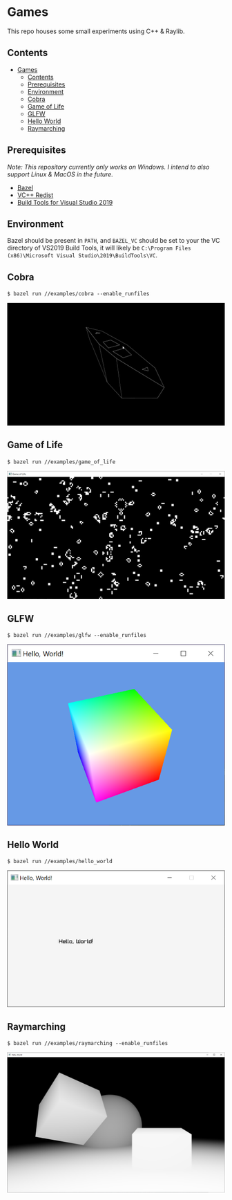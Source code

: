 # Games

This repo houses some small experiments using C++ & Raylib.

## Contents
- [Games](#games)
  - [Contents](#contents)
  - [Prerequisites](#prerequisites)
  - [Environment](#environment)
  - [Cobra](#cobra)
  - [Game of Life](#game-of-life)
  - [GLFW](#glfw)
  - [Hello World](#hello-world)
  - [Raymarching](#raymarching)

## Prerequisites

_Note: This repository currently only works on Windows. I intend to also support Linux & MacOS in the future._

- [Bazel](https://docs.bazel.build/versions/master/install-windows.html)
- [VC++ Redist](https://www.microsoft.com/en-us/download/details.aspx?id=48145)
- [Build Tools for Visual Studio 2019](https://aka.ms/buildtools)

## Environment

Bazel should be present in `PATH`, and `BAZEL_VC` should be set to your the VC directory of VS2019 Build Tools, it will likely be `C:\Program Files (x86)\Microsoft Visual Studio\2019\BuildTools\VC`.

## Cobra

```
$ bazel run //examples/cobra --enable_runfiles
```

![Cobra](screenshots/cobra.gif)

## Game of Life

```
$ bazel run //examples/game_of_life
```

![Game of Life](screenshots/game_of_life.png)

## GLFW

```
$ bazel run //examples/glfw --enable_runfiles
```

![GLFW](screenshots/glfw.png)

## Hello World

```
$ bazel run //examples/hello_world
```

![Hello World](screenshots/hello_world.png)


## Raymarching

```
$ bazel run //examples/raymarching --enable_runfiles
```

![Raymarching](screenshots/raymarching.png)
